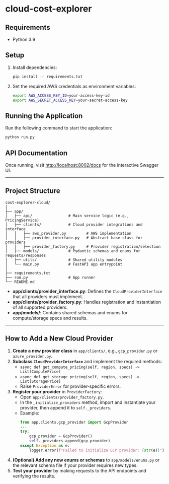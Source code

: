 # cloud-cost-explorer

## Requirements
- Python 3.9

## Setup
1. Install dependencies:
   ```bash
   pip install -r requirements.txt
   ```

2. Set the required AWS credentials as environment variables:
   ```bash
   export AWS_ACCESS_KEY_ID=your-access-key-id
   export AWS_SECRET_ACCESS_KEY=your-secret-access-key
   ```

## Running the Application
Run the following command to start the application:
```bash
python run.py
```

## API Documentation
Once running, visit [http://localhost:8002/docs](http://localhost:8002/docs) for the interactive Swagger UI.

---

## Project Structure

```
cost-explorer-cloud/
│
├── app/
│   ├── api/                # Main service logic (e.g., PricingService)
│   ├── clients/            # Cloud provider integrations and interface
│   │   ├── aws_provider.py         # AWS implementation
│   │   ├── provider_interface.py   # Abstract base class for providers
│   │   ├── provider_factory.py     # Provider registration/selection
│   ├── models/             # Pydantic schemas and enums for requests/responses
│   ├── utils/              # Shared utility modules
│   └── main.py             # FastAPI app entrypoint
│
├── requirements.txt
├── run.py                  # App runner
└── README.md
```

- **app/clients/provider_interface.py**: Defines the `CloudProviderInterface` that all providers must implement.
- **app/clients/provider_factory.py**: Handles registration and instantiation of all supported providers.
- **app/models/**: Contains shared schemas and enums for compute/storage specs and results.

---

## How to Add a New Cloud Provider

1. **Create a new provider class** in `app/clients/`, e.g., `gcp_provider.py` or `azure_provider.py`.
2. **Subclass `CloudProviderInterface`** and implement the required methods:
   - `async def get_compute_pricing(self, region, specs) -> List[ComputePrice]`
   - `async def get_storage_pricing(self, region, specs) -> List[StoragePrice]`
   - Raise `ProviderError` for provider-specific errors.
3. **Register your provider** in `ProviderFactory`:
   - Open `app/clients/provider_factory.py`.
   - In the `_initialize_providers` method, import and instantiate your provider, then append it to `self._providers`.
   - Example:
     ```python
     from app.clients.gcp_provider import GcpProvider
     ...
     try:
         gcp_provider = GcpProvider()
         self._providers.append(gcp_provider)
     except Exception as e:
         logger.error(f"Failed to initialize GCP provider: {str(e)}")
     ```
4. **(Optional) Add any new enums or schemas** to `app/models/enums.py` or the relevant schema file if your provider requires new types.
5. **Test your provider** by making requests to the API endpoints and verifying the results.
